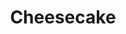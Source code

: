 ---
layout: recette
categories: [recettes]
hidden: true
lang: fr
sitemap: false
title: Cheesecake
type: sucre
ingredients: 
  - nom: beurre 
    qte: 100
    unite: gr
  - nom: Biscuits secs
    qte: 200
    unite: gr
  - nom: flocons d'avoine
    qte: 50
    unite: gr
  - nom: philadelphia
    qte: 500
    unite: gr
  - nom: crème fraiche
    qte: 250
    unite: gr
  - nom: oeufs
    qte: 3
  - nom: sucre
    qte: 100
    unite: gr
  - nom: farine
    qte: 40
    unite: gr
  - nom: vanille liquide
    qte: 1/2
    unite: cuillère à soupe
preconditions:
  - Le philadelphia et la crème fraiche doivent être à température ambiante
  - Casser les biscuits secs en petits bouts
  - Mettre du papier sulfurisé au fond du moule
etapes:
  - label: Préparation de la croûte
    details:
      - Chauffer les flocons d'avoine pendant 10 minutes à feu doux dans une casserole (ça ne doit pas brûler)
      - Ajouter le beurre et les biscuits secs
      - Mélanger jusqu'à ce que la préparation soit homogène
      - Verser dans le moule
      - Presser la croûte avec une spatule coudée afin qu'elle soit compacte et plane
  - label: Préparation du philadelphia
    details:
      - Mettre dans un saladier le philadelphia avec le sucre et l'arôme vanille
      - Mélanger avec une cuillère en bois
      - Ajouter la crème fraiche et la farine
      - Mélanger 
      - Ajouter les oeufs un à un
      - Mélanger jusqu'à ce que la préparation soit lisse
  - label: Assemblage
    details: 
      - Verser le mélange sur la croûte
      - Lisser avec une spatule coudée
notes:
  - Pour presser la croûte, si vous n'avez pas de spatule coudée vous pouvez utiliser un verre ou un presse purée
  - C'est pas grave si le centre du cheesecake est pas très ferme, une fois mis au frais ça ira
  - Le cheesecake doit être cuit mais pas trop, il ne doit pas dorer
cuissonMinutes: 45
cuisson: 
  - Cuire 45 minutes à 160°C
  - Réserver au frigo pendant 4 heures minimum
---